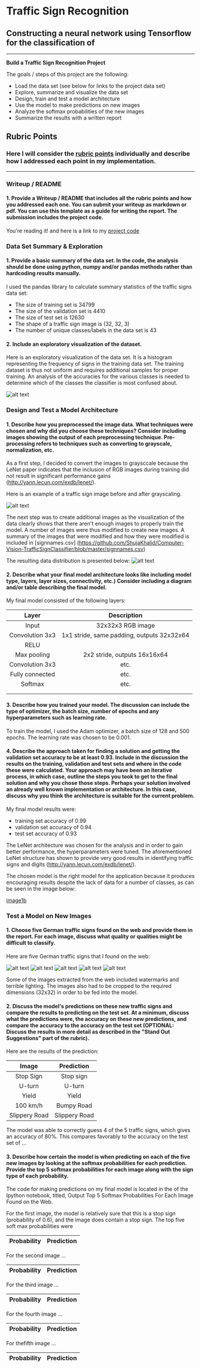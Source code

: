 # **Traffic Sign Recognition** 

## Constructing a neural network using Tensorflow for the classification of  

---

**Build a Traffic Sign Recognition Project**

The goals / steps of this project are the following:
* Load the data set (see below for links to the project data set)
* Explore, summarize and visualize the data set
* Design, train and test a model architecture
* Use the model to make predictions on new images
* Analyze the softmax probabilities of the new images
* Summarize the results with a written report


[//]: # (Image References)

[image1]: ./training_data_dist.png "Visualization"
[image1a]: ./training_data_dist_new.png "Visualization"
[image1b]: ./class_accuracies.jpg "Grayscaling"
[image2]: ./examples/grayscale.jpg "Grayscaling"
[image3]: ./examples/random_noise.jpg "Random Noise"
[image4]: ./examples_test/13.jpg "Traffic Sign 1"
[image5]: ./examples_test/14.jpg "Traffic Sign 2"
[image6]: ./examples_test/17.jpg "Traffic Sign 3"
[image7]: ./examples_test/27.jpg "Traffic Sign 4"
[image8]: ./examples_test/3.jpg "Traffic Sign 5"

## Rubric Points
### Here I will consider the [rubric points](https://review.udacity.com/#!/rubrics/481/view) individually and describe how I addressed each point in my implementation.  

---
### Writeup / README

#### 1. Provide a Writeup / README that includes all the rubric points and how you addressed each one. You can submit your writeup as markdown or pdf. You can use this template as a guide for writing the report. The submission includes the project code.

You're reading it! and here is a link to my [project code](https://github.com/ShujaKhalid/Computer-Vision-TrafficSignClassifier)

### Data Set Summary & Exploration

#### 1. Provide a basic summary of the data set. In the code, the analysis should be done using python, numpy and/or pandas methods rather than hardcoding results manually.

I used the pandas library to calculate summary statistics of the traffic
signs data set:

* The size of training set is 34799
* The size of the validation set is 4410
* The size of test set is 12630
* The shape of a traffic sign image is (32, 32, 3)
* The number of unique classes/labels in the data set is 43

#### 2. Include an exploratory visualization of the dataset.

Here is an exploratory visualization of the data set. It is a histogram representing the frequency of signs in the training data set. The training dataset is thus not uniform and requires additional samples for proper training. An analysis of the accuracies for the various classes is needed to determine which of the classes the classifier is most confused about. 

![alt text][image1]

### Design and Test a Model Architecture

#### 1. Describe how you preprocessed the image data. What techniques were chosen and why did you choose these techniques? Consider including images showing the output of each preprocessing technique. Pre-processing refers to techniques such as converting to grayscale, normalization, etc. 

As a first step, I decided to convert the images to graysccale because the LeNet paper indicates that the inclusion of RGB images during training did not result in significant performance gains (http://yann.lecun.com/exdb/lenet/). 

Here is an example of a traffic sign image before and after grayscaling.

![alt text][image2]

The next step was to create additional images as the visualization of the data clearly shows that there aren't enough images to properly train the model. A number of images were thus modified to create new images. A summary of the images that were modified and how they were modified is included in [signnames.csv] (https://github.com/ShujaKhalid/Computer-Vision-TrafficSignClassifier/blob/master/signnames.csv)

The resulting data distribution is presented below:
![alt text][image1a]

#### 2. Describe what your final model architecture looks like including model type, layers, layer sizes, connectivity, etc.) Consider including a diagram and/or table describing the final model.

My final model consisted of the following layers:

| Layer         		|     Description	        					| 
|:---------------------:|:---------------------------------------------:| 
| Input         		| 32x32x3 RGB image   							| 
| Convolution 3x3     	| 1x1 stride, same padding, outputs 32x32x64 	|
| RELU					|												|
| Max pooling	      	| 2x2 stride,  outputs 16x16x64 				|
| Convolution 3x3	    | etc.      									|
| Fully connected		| etc.        									|
| Softmax				| etc.        									|
|						|												|
|						|												|
 


#### 3. Describe how you trained your model. The discussion can include the type of optimizer, the batch size, number of epochs and any hyperparameters such as learning rate.

To train the model, I used the Adam optimizer, a batch size of 128 and 500 epochs. The learning rate was chosen to be 0.001.

#### 4. Describe the approach taken for finding a solution and getting the validation set accuracy to be at least 0.93. Include in the discussion the results on the training, validation and test sets and where in the code these were calculated. Your approach may have been an iterative process, in which case, outline the steps you took to get to the final solution and why you chose those steps. Perhaps your solution involved an already well known implementation or architecture. In this case, discuss why you think the architecture is suitable for the current problem.

My final model results were:
* training set accuracy of 0.99
* validation set accuracy of 0.94
* test set accuracy of 0.93

The LeNet architecture was chosen for the analysis and in order to gain better performance, the hyperparameters were tuned. The aforementioned LeNet structure has shown to provide very good results in identifying traffic signs and digits (http://yann.lecun.com/exdb/lenet/).

The chosen model is the right model for the application because it produces encouraging results despite the lack of data for a number of classes, as can be seen in the image below:

[image1b]

### Test a Model on New Images

#### 1. Choose five German traffic signs found on the web and provide them in the report. For each image, discuss what quality or qualities might be difficult to classify.

Here are five German traffic signs that I found on the web:

![alt text][image4] ![alt text][image5] ![alt text][image6] 
![alt text][image7] ![alt text][image8]

Some of the images extracted from the web included watermarks and terrible lighting. The images also had to be cropped to the required dimensions (32x32) in order to be fed into the model.

#### 2. Discuss the model's predictions on these new traffic signs and compare the results to predicting on the test set. At a minimum, discuss what the predictions were, the accuracy on these new predictions, and compare the accuracy to the accuracy on the test set (OPTIONAL: Discuss the results in more detail as described in the "Stand Out Suggestions" part of the rubric).

Here are the results of the prediction:

| Image			        |     Prediction	        					| 
|:---------------------:|:---------------------------------------------:| 
| Stop Sign      		| Stop sign   									| 
| U-turn     			| U-turn 										|
| Yield					| Yield											|
| 100 km/h	      		| Bumpy Road					 				|
| Slippery Road			| Slippery Road      							|


The model was able to correctly guess 4 of the 5 traffic signs, which gives an accuracy of 80%. This compares favorably to the accuracy on the test set of ...

#### 3. Describe how certain the model is when predicting on each of the five new images by looking at the softmax probabilities for each prediction. Provide the top 5 softmax probabilities for each image along with the sign type of each probability.

The code for making predictions on my final model is located in the of the Ipython notebook, titled, Output Top 5 Softmax Probabilities For Each Image Found on the Web.

For the first image, the model is relatively sure that this is a stop sign (probability of 0.6), and the image does contain a stop sign. The top five soft max probabilities were

| Probability     |     Prediction	        					| 
|:--------------------:|:---------------------------------------------:| 


For the second image ... 

| Probability   	 |     Prediction	        					| 
|:--------------------:|:---------------------------------------------:| 


For the third image ...

| Probability    	|     Prediction	        					| 
|:---------------------:|:---------------------------------------------:| 


For the fourth image ...

| Probability    	|     Prediction	        					| 
|:---------------------:|:---------------------------------------------:| 


For thefifth image ...

| Probability    	|     Prediction	        					| 
|:---------------------:|:---------------------------------------------:| 

